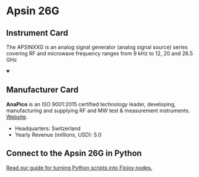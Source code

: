 
# Apsin 26G

## Instrument Card

The APSINXXG is an analog signal generator (analog signal source) series covering RF and microwave frequency ranges from 9 kHz to 12, 20 and 26.5 GHz

<details open>
<summary><h2>Manufacturer Card</h2></summary>

**AnaPico** is an ISO 9001:2015 certified technology leader, developing, manufacturing and supplying RF and MW test & measurement instruments. <a href="https://www.anapico.com/">Website</a>.

<ul>
  <li>Headquarters: Switzerland</li>
  <li>Yearly Revenue (millions, USD): 5.0</li>
</ul>
</details>

## Connect to the Apsin 26G in Python

[Read our guide for turning Python scripts into Flojoy nodes.](https://docs.flojoy.ai/custom-nodes/creating-custom-node/)


